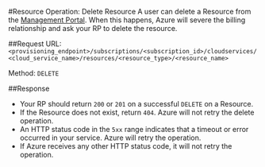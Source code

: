 #Resource Operation: Delete Resource
A user can delete a Resource from the [Management Portal](https://manage.microsoft.com). When this happens, Azure will severe the billing relationship and ask your RP to delete the resource.

##Request
URL: `<provisioning_endpoint>/subscriptions/<subscription_id>/cloudservices/<cloud_service_name>/resources/<resource_type>/<resource_name>`

Method: `DELETE`

##Response
- Your RP should return `200` or `201` on a successful `DELETE` on a Resource.
- If the Resource does not exist, return `404`. Azure will not retry the delete operation.
- An HTTP status code in the `5xx` range indicates that a timeout or error occurred in your service. Azure will retry the operation.
- If Azure receives any other HTTP status code, it will not retry the operation.